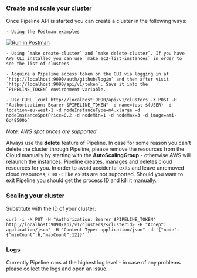 ### Create and scale your cluster 

Once Pipeline API is started you can create a cluster in the following ways: 

    - Using the Postman examples
[![Run in Postman](https://run.pstmn.io/button.svg)](https://www.getpostman.com/collections/7a4c9291ff7b1afe5a5e)

    - Using `make create-cluster` and `make delete-cluster`. If you have AWS CLI installed you can use `make ec2-list-instances` in order to see the list of clusters

    - Acquire a Pipeline access token on the GUI via logging in at `http://localhost:9090/auth/github/login` and then after visit `http://localhost:9090/api/v1/token`. Save it into the `PIPELINE_TOKEN` environment variable.

    - Use CURL `curl http://localhost:9090/api/v1/clusters -X POST -H "Authorization: Bearer $PIPELINE_TOKEN" -d name=test-$(USER) -d location=eu-west-1 -d nodeInstanceType=m4.xlarge -d nodeInstanceSpotPrice=0.2 -d nodeMin=1 -d nodeMax=3 -d image=ami-6d48500b`
    
_Note: AWS spot prices are supported_ 

Always use the **delete** feature of Pipeline. In case for some reason you can't delete the cluster through Pipeline, please remove the resources from the Cloud manually by starting with the **AutoScalingGroup** - otherwise AWS will relaunch the instances.
Pipeline creates, manages and deletes cloud resources for you. In order to avoid accidental exits and leave unremoved cloud resources, `CTRL-C` like exists are not supported. Should you want to exit Pipeline you should get the process ID and kill it manually.

### Scaling your cluster

Substitute <clusterid> with the ID of your cluster:
    
`curl -i -X PUT -H "Authorization: Bearer $PIPELINE_TOKEN" http://localhost:9090/api/v1/clusters/<clusterid> -H "Accept: application/json" -H "Content-Type: application/json" -d '{"node":{"minCount":6,"maxCount":12}}'`

### Logs

Currently Pipeline runs at the highest log level - in case of any problems please collect the logs and open an issue.
